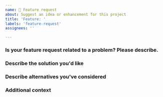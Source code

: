 ```yaml
---
name: 🙋 Feature request
about: Suggest an idea or enhancement for this project
title: 'Feature: '
labels: 'feature-request'
assignees: ''

---
```


<!-- 💚 Thanks for your time to make the UI better with your feedbacks 💚 -->

### Is your feature request related to a problem? Please describe.

<!-- A clear and concise description of what the problem is. Ex. I'm always frustrated when [...] -->

### Describe the solution you'd like

<!-- A clear and concise description of what you want to happen. Adding some code examples would be neat! -->

### Describe alternatives you've considered

<!-- A clear and concise description of any alternative solutions or features you've considered. -->

### Additional context

<!-- Add any other context or screenshots about the feature request here. -->
